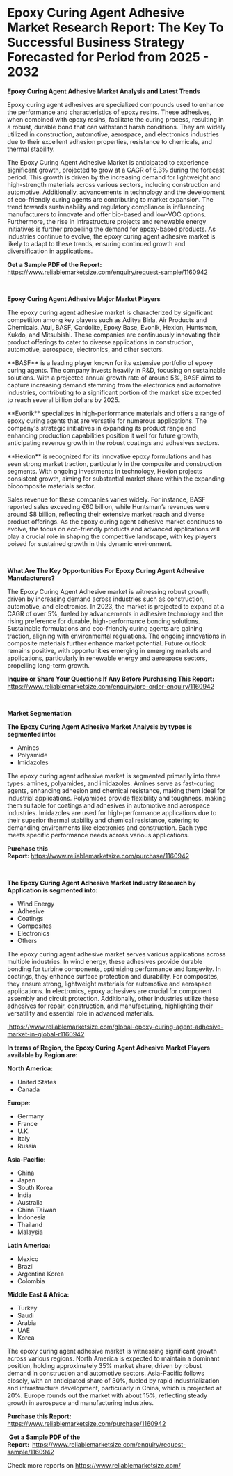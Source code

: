 <p><h1>Epoxy Curing Agent Adhesive Market Research Report: The Key To Successful Business Strategy Forecasted for Period from 2025 - 2032</h1></p><p><strong>Epoxy Curing Agent Adhesive Market Analysis and Latest Trends</strong></p>
<p><p>Epoxy curing agent adhesives are specialized compounds used to enhance the performance and characteristics of epoxy resins. These adhesives, when combined with epoxy resins, facilitate the curing process, resulting in a robust, durable bond that can withstand harsh conditions. They are widely utilized in construction, automotive, aerospace, and electronics industries due to their excellent adhesion properties, resistance to chemicals, and thermal stability.</p><p>The Epoxy Curing Agent Adhesive Market is anticipated to experience significant growth, projected to grow at a CAGR of 6.3% during the forecast period. This growth is driven by the increasing demand for lightweight and high-strength materials across various sectors, including construction and automotive. Additionally, advancements in technology and the development of eco-friendly curing agents are contributing to market expansion. The trend towards sustainability and regulatory compliance is influencing manufacturers to innovate and offer bio-based and low-VOC options. Furthermore, the rise in infrastructure projects and renewable energy initiatives is further propelling the demand for epoxy-based products. As industries continue to evolve, the epoxy curing agent adhesive market is likely to adapt to these trends, ensuring continued growth and diversification in applications.</p></p>
<p><strong>Get a Sample PDF of the Report:&nbsp;</strong> <a href="https://www.reliablemarketsize.com/enquiry/request-sample/1160942?utm_campaign=3108&utm_medium=2&utm_source=Github&utm_content=ia&utm_term=22032025&utm_id=epoxy-curing-agent-adhesive">https://www.reliablemarketsize.com/enquiry/request-sample/1160942</a></p>
<p>&nbsp;</p>
<p><strong>Epoxy Curing Agent Adhesive Major Market Players</strong></p>
<p><p>The epoxy curing agent adhesive market is characterized by significant competition among key players such as Aditya Birla, Air Products and Chemicals, Atul, BASF, Cardolite, Epoxy Base, Evonik, Hexion, Huntsman, Kukdo, and Mitsubishi. These companies are continuously innovating their product offerings to cater to diverse applications in construction, automotive, aerospace, electronics, and other sectors.</p><p>**BASF** is a leading player known for its extensive portfolio of epoxy curing agents. The company invests heavily in R&D, focusing on sustainable solutions. With a projected annual growth rate of around 5%, BASF aims to capture increasing demand stemming from the electronics and automotive industries, contributing to a significant portion of the market size expected to reach several billion dollars by 2025.</p><p>**Evonik** specializes in high-performance materials and offers a range of epoxy curing agents that are versatile for numerous applications. The company's strategic initiatives in expanding its product range and enhancing production capabilities position it well for future growth, anticipating revenue growth in the robust coatings and adhesives sectors.</p><p>**Hexion** is recognized for its innovative epoxy formulations and has seen strong market traction, particularly in the composite and construction segments. With ongoing investments in technology, Hexion projects consistent growth, aiming for substantial market share within the expanding biocomposite materials sector.</p><p>Sales revenue for these companies varies widely. For instance, BASF reported sales exceeding €60 billion, while Huntsman’s revenues were around $8 billion, reflecting their extensive market reach and diverse product offerings. As the epoxy curing agent adhesive market continues to evolve, the focus on eco-friendly products and advanced applications will play a crucial role in shaping the competitive landscape, with key players poised for sustained growth in this dynamic environment.</p></p>
<p>&nbsp;</p>
<p><strong>What Are The Key Opportunities For Epoxy Curing Agent Adhesive Manufacturers?</strong></p>
<p><p>The Epoxy Curing Agent Adhesive market is witnessing robust growth, driven by increasing demand across industries such as construction, automotive, and electronics. In 2023, the market is projected to expand at a CAGR of over 5%, fueled by advancements in adhesive technology and the rising preference for durable, high-performance bonding solutions. Sustainable formulations and eco-friendly curing agents are gaining traction, aligning with environmental regulations. The ongoing innovations in composite materials further enhance market potential. Future outlook remains positive, with opportunities emerging in emerging markets and applications, particularly in renewable energy and aerospace sectors, propelling long-term growth.</p></p>
<p><strong>Inquire or Share Your Questions If Any Before Purchasing This Report:</strong> <a href="https://www.reliablemarketsize.com/enquiry/pre-order-enquiry/1160942?utm_campaign=3108&utm_medium=2&utm_source=Github&utm_content=ia&utm_term=22032025&utm_id=epoxy-curing-agent-adhesive">https://www.reliablemarketsize.com/enquiry/pre-order-enquiry/1160942</a></p>
<p>&nbsp;</p>
<p><strong>Market Segmentation</strong></p>
<p><strong>The Epoxy Curing Agent Adhesive Market Analysis by types is segmented into:</strong></p>
<p><ul><li>Amines</li><li>Polyamide</li><li>Imidazoles</li></ul></p>
<p><p>The epoxy curing agent adhesive market is segmented primarily into three types: amines, polyamides, and imidazoles. Amines serve as fast-curing agents, enhancing adhesion and chemical resistance, making them ideal for industrial applications. Polyamides provide flexibility and toughness, making them suitable for coatings and adhesives in automotive and aerospace industries. Imidazoles are used for high-performance applications due to their superior thermal stability and chemical resistance, catering to demanding environments like electronics and construction. Each type meets specific performance needs across various applications.</p></p>
<p><strong>Purchase this Report:&nbsp;</strong><a href="https://www.reliablemarketsize.com/purchase/1160942?utm_campaign=3108&utm_medium=2&utm_source=Github&utm_content=ia&utm_term=22032025&utm_id=epoxy-curing-agent-adhesive">https://www.reliablemarketsize.com/purchase/1160942</a></p>
<p>&nbsp;</p>
<p><strong>The Epoxy Curing Agent Adhesive Market Industry Research by Application is segmented into:</strong></p>
<p><ul><li>Wind Energy</li><li>Adhesive</li><li>Coatings</li><li>Composites</li><li>Electronics</li><li>Others</li></ul></p>
<p><p>The epoxy curing agent adhesive market serves various applications across multiple industries. In wind energy, these adhesives provide durable bonding for turbine components, optimizing performance and longevity. In coatings, they enhance surface protection and durability. For composites, they ensure strong, lightweight materials for automotive and aerospace applications. In electronics, epoxy adhesives are crucial for component assembly and circuit protection. Additionally, other industries utilize these adhesives for repair, construction, and manufacturing, highlighting their versatility and essential role in advanced materials.</p></p>
<p><a href="https://www.reliablemarketsize.com/global-epoxy-curing-agent-adhesive-market-in-global-r1160942?utm_campaign=3108&utm_medium=2&utm_source=Github&utm_content=ia&utm_term=22032025&utm_id=epoxy-curing-agent-adhesive">&nbsp;https://www.reliablemarketsize.com/global-epoxy-curing-agent-adhesive-market-in-global-r1160942</a></p>
<p><strong>In terms of Region, the Epoxy Curing Agent Adhesive Market Players available by Region are:</strong></p>
<p>
    <p> <strong> North America: </strong>
        <ul>
            <li>United States</li>
            <li>Canada</li>
        </ul>
        </p> 
    <p> <strong> Europe: </strong>
        <ul>
            <li>Germany</li>
            <li>France</li>
            <li>U.K.</li>
            <li>Italy</li>
            <li>Russia</li>
        </ul>
        </p> 
    <p> <strong> Asia-Pacific: </strong>
        <ul>
            <li>China</li>
            <li>Japan</li>
            <li>South Korea</li>
            <li>India</li>
            <li>Australia</li>
            <li>China Taiwan</li>
            <li>Indonesia</li>
            <li>Thailand</li>
            <li>Malaysia</li>
        </ul>
        </p> 
    <p> <strong> Latin America: </strong>
        <ul>
            <li>Mexico</li>
            <li>Brazil</li>
            <li>Argentina Korea</li>
            <li>Colombia</li>
        </ul>
        </p> 
    <p> <strong> Middle East & Africa: </strong>
        <ul>
            <li>Turkey</li>
            <li>Saudi</li>
            <li>Arabia</li>
            <li>UAE</li>
            <li>Korea</li>
        </ul>
    </p>
    </p>
<p><p>The epoxy curing agent adhesive market is witnessing significant growth across various regions. North America is expected to maintain a dominant position, holding approximately 35% market share, driven by robust demand in construction and automotive sectors. Asia-Pacific follows closely, with an anticipated share of 30%, fueled by rapid industrialization and infrastructure development, particularly in China, which is projected at 20%. Europe rounds out the market with about 15%, reflecting steady growth in aerospace and manufacturing industries.</p></p>
<p><strong>Purchase this Report: </strong><a href="https://www.reliablemarketsize.com/purchase/1160942?utm_campaign=3108&utm_medium=2&utm_source=Github&utm_content=ia&utm_term=22032025&utm_id=epoxy-curing-agent-adhesive">https://www.reliablemarketsize.com/purchase/1160942</a></p>
<p>&nbsp;<strong>Get a Sample PDF of the Report:&nbsp;&nbsp;</strong><a href="https://www.reliablemarketsize.com/enquiry/request-sample/1160942?utm_campaign=3108&utm_medium=2&utm_source=Github&utm_content=ia&utm_term=22032025&utm_id=epoxy-curing-agent-adhesive">https://www.reliablemarketsize.com/enquiry/request-sample/1160942</a></p>
<p><strong></strong></p>
<p>Check more reports on <a href="https://www.reliablemarketsize.com/?utm_campaign=3108&utm_medium=2&utm_source=Github&utm_content=ia&utm_term=22032025&utm_id=epoxy-curing-agent-adhesive">https://www.reliablemarketsize.com/</a></p>